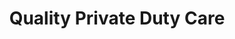 ---
title: "Quality Private Duty Care"
url: /jamestown/quality-private-duty-care/
shop: medical supply
---
